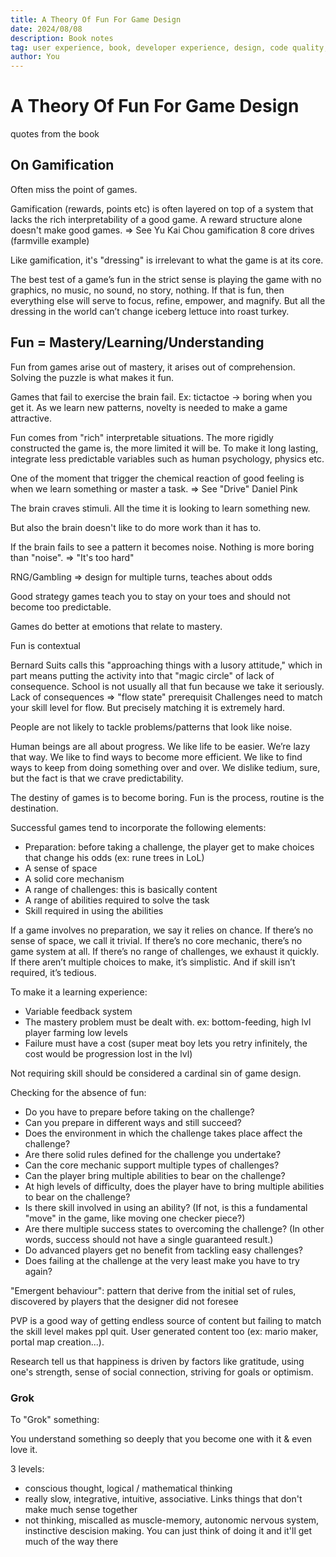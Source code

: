 ```yaml
---
title: A Theory Of Fun For Game Design
date: 2024/08/08
description: Book notes
tag: user experience, book, developer experience, design, code quality, font
author: You
---
```


# A Theory Of Fun For Game Design

quotes from the book


## On Gamification

Often miss the point of games.

Gamification (rewards, points etc) is often layered on top of a system that lacks the rich interpretability of a good game. A reward structure alone doesn't make good games. => See Yu Kai Chou gamification 8 core drives (farmville example)

Like gamification, it's "dressing" is irrelevant to what the game is at its core.

The best test of a game’s fun in the strict sense is playing the game with no graphics, no music, no sound, no story, nothing. If that is fun, then everything else will serve to focus, refine, empower, and magnify. But all the dressing in the world can’t change iceberg lettuce into roast turkey.

## Fun = Mastery/Learning/Understanding

Fun from games arise out of mastery, it arises out of comprehension. Solving the puzzle is what makes it fun.

Games that fail to exercise the brain fail. Ex: tictactoe -> boring when you get it. As we learn new patterns, novelty is needed to make a game attractive.

Fun comes from "rich" interpretable situations. The more rigidly constructed the game is, the more limited it will be.
To make it long lasting, integrate less predictable variables such as human psychology, physics etc.


One of the moment that trigger the chemical reaction of good feeling is when we learn something or master a task. => See "Drive" Daniel Pink

The brain craves stimuli. All the time it is looking to learn something new.

But also the brain doesn't like to do more work than it has to.

If the brain fails to see a pattern it becomes noise. Nothing is more boring than "noise". => "It's too hard"

RNG/Gambling => design for multiple turns, teaches about odds

Good strategy games teach you to stay on your toes and should not become too predictable.

Games do better at emotions that relate to mastery.

Fun is contextual

Bernard Suits calls this "approaching things with a lusory attitude," which in part means putting the activity into that "magic circle" of lack of consequence. School is not usually all that fun because we take it seriously.
Lack of consequences => "flow state" prerequisit
Challenges need to match your skill level for flow. But precisely matching it is extremely hard.

People are not likely to tackle problems/patterns that look like noise.

Human beings are all about progress. We like life to be easier. We’re lazy that way. We like to find ways to become more efficient. We like to find ways to keep from doing something over and over. We dislike tedium, sure, but the fact is that we crave predictability.

The destiny of games is to become boring.
Fun is the process, routine is the destination.

Successful games tend to incorporate the following elements:
- Preparation: before taking a challenge, the player get to make choices that change his odds (ex: rune trees in LoL)
- A sense of space
- A solid core mechanism
- A range of challenges: this is basically content
- A range of abilities required to solve the task
- Skill required in using the abilities

If a game involves no preparation, we say it relies on chance. If there’s no sense of space, we call it trivial. If there’s no core mechanic, there’s no game system at all. If there’s no range of challenges, we exhaust it quickly. If there aren’t multiple choices to make, it’s simplistic. And if skill isn’t required, it’s tedious.

To make it a learning experience:
- Variable feedback system
- The mastery problem must be dealt with. ex: bottom-feeding, high lvl player farming low levels
- Failure must have a cost (super meat boy lets you retry infinitely, the cost would be progression lost in the lvl)

Not requiring skill should be considered a cardinal sin of game design.

Checking for the absence of fun:
- Do you have to prepare before taking on the challenge?
- Can you prepare in different ways and still succeed?
- Does the environment in which the challenge takes place affect the challenge?
- Are there solid rules defined for the challenge you undertake?
- Can the core mechanic support multiple types of challenges?
- Can the player bring multiple abilities to bear on the challenge?
- At high levels of difficulty, does the player have to bring multiple abilities to bear on the challenge?
- Is there skill involved in using an ability? (If not, is this a fundamental "move" in the game, like moving one checker piece?)
- Are there multiple success states to overcoming the challenge? (In other words, success should not have a single guaranteed result.)
- Do advanced players get no benefit from tackling easy challenges?
- Does failing at the challenge at the very least make you have to try again?

"Emergent behaviour": pattern that derive from the initial set of rules, discovered by players that the designer did not foresee

PVP is a good way of getting endless source of content but failing to match the skill level makes ppl quit.
User generated content too (ex: mario maker, portal map creation...).

Research tell us that happiness is driven by factors like gratitude, using one's strength, sense of social connection, striving for goals or optimism.


### Grok

To "Grok" something:

You understand something so deeply that you become one with it & even love it.

3 levels:

- conscious thought, logical / mathematical thinking
- really slow, integrative, intuitive, associative. Links things that don't make much sense together
- not thinking, miscalled as muscle-memory, autonomic nervous system, instinctive descision making. You can just think of doing it and it'll get much of the way there

